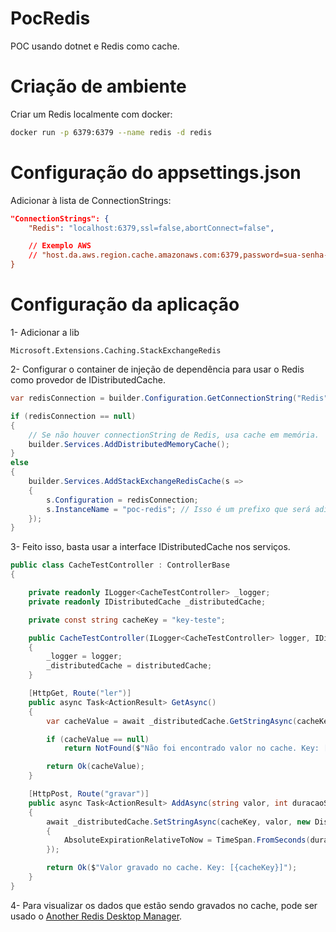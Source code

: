 # PocRedis
POC usando dotnet e Redis como cache.

# Criação de ambiente
Criar um Redis localmente com docker: 

```bash
docker run -p 6379:6379 --name redis -d redis
```


# Configuração do appsettings.json
Adicionar à lista de ConnectionStrings:
```json
"ConnectionStrings": {
    "Redis": "localhost:6379,ssl=false,abortConnect=false",

    // Exemplo AWS
    // "host.da.aws.region.cache.amazonaws.com:6379,password=sua-senha-secreta,ssl=true,abortConnect=false
}
```

# Configuração da aplicação

1- Adicionar a lib
```
Microsoft.Extensions.Caching.StackExchangeRedis
```

2- Configurar o container de injeção de dependência para usar o Redis como provedor de IDistributedCache.
```csharp
var redisConnection = builder.Configuration.GetConnectionString("Redis");

if (redisConnection == null)
{
    // Se não houver connectionString de Redis, usa cache em memória.
    builder.Services.AddDistributedMemoryCache();
}
else
{
    builder.Services.AddStackExchangeRedisCache(s =>
    {
        s.Configuration = redisConnection;
        s.InstanceName = "poc-redis"; // Isso é um prefixo que será adicionado às keys (tanto Get quanto Set).
    });
}
```

3- Feito isso, basta usar a interface IDistributedCache nos serviços. 
```csharp
public class CacheTestController : ControllerBase
{

    private readonly ILogger<CacheTestController> _logger;
    private readonly IDistributedCache _distributedCache;

    private const string cacheKey = "key-teste";

    public CacheTestController(ILogger<CacheTestController> logger, IDistributedCache distributedCache)
    {
        _logger = logger;
        _distributedCache = distributedCache;
    }

    [HttpGet, Route("ler")]
    public async Task<ActionResult> GetAsync()
    {
        var cacheValue = await _distributedCache.GetStringAsync(cacheKey);

        if (cacheValue == null)
            return NotFound($"Não foi encontrado valor no cache. Key: [{cacheKey}]");

        return Ok(cacheValue);
    }

    [HttpPost, Route("gravar")]
    public async Task<ActionResult> AddAsync(string valor, int duracaoSegundos)
    {
        await _distributedCache.SetStringAsync(cacheKey, valor, new DistributedCacheEntryOptions
        {
            AbsoluteExpirationRelativeToNow = TimeSpan.FromSeconds(duracaoSegundos)
        });

        return Ok($"Valor gravado no cache. Key: [{cacheKey}]");
    }
}
```

4- Para visualizar os dados que estão sendo gravados no cache, pode ser usado o [Another Redis Desktop Manager](https://github.com/qishibo/AnotherRedisDesktopManager).